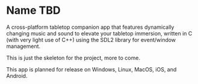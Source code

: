 # Name TBD

A cross-platform tabletop companion app that features dynamically changing music and sound to elevate your tabletop immersion, written in C (with very light use of C++) using the SDL2 library for event/window management.

This is just the skeleton for the project, more to come.

This app is planned for release on Windows, Linux, MacOS, iOS, and Android.